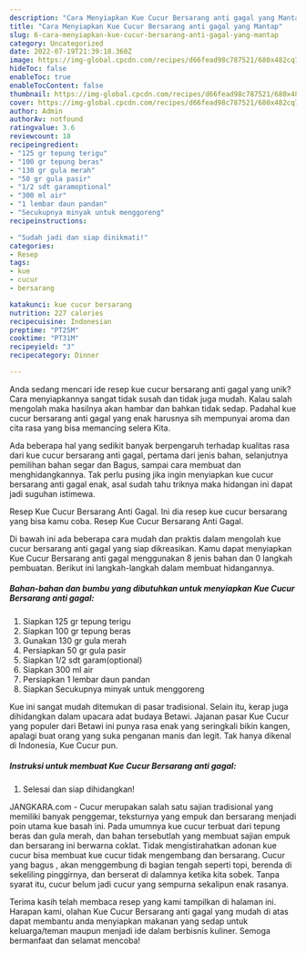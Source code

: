 ```yaml
---
description: "Cara Menyiapkan Kue Cucur Bersarang anti gagal yang Mantap"
title: "Cara Menyiapkan Kue Cucur Bersarang anti gagal yang Mantap"
slug: 6-cara-menyiapkan-kue-cucur-bersarang-anti-gagal-yang-mantap
category: Uncategorized
date: 2022-07-19T21:39:18.360Z
image: https://img-global.cpcdn.com/recipes/d66fead98c787521/680x482cq70/kue-cucur-bersarang-anti-gagal-foto-resep-utama.jpg
hideToc: false
enableToc: true
enableTocContent: false
thumbnail: https://img-global.cpcdn.com/recipes/d66fead98c787521/680x482cq70/kue-cucur-bersarang-anti-gagal-foto-resep-utama.jpg
cover: https://img-global.cpcdn.com/recipes/d66fead98c787521/680x482cq70/kue-cucur-bersarang-anti-gagal-foto-resep-utama.jpg
author: Admin
authorAv: notfound
ratingvalue: 3.6
reviewcount: 18
recipeingredient:
- "125 gr tepung terigu"
- "100 gr tepung beras"
- "130 gr gula merah"
- "50 gr gula pasir"
- "1/2 sdt garamoptional"
- "300 ml air"
- "1 lembar daun pandan"
- "Secukupnya minyak untuk menggoreng"
recipeinstructions:

- "Sudah jadi dan siap dinikmati!"
categories:
- Resep
tags:
- kue
- cucur
- bersarang

katakunci: kue cucur bersarang 
nutrition: 227 calories
recipecuisine: Indonesian
preptime: "PT25M"
cooktime: "PT31M"
recipeyield: "3"
recipecategory: Dinner

---
```





Anda sedang mencari ide resep kue cucur bersarang anti gagal yang unik? Cara menyiapkannya sangat tidak susah dan tidak juga mudah. Kalau salah mengolah maka hasilnya akan hambar dan bahkan tidak sedap. Padahal kue cucur bersarang anti gagal yang enak harusnya sih mempunyai aroma dan cita rasa yang bisa memancing selera Kita.





Ada beberapa hal yang sedikit banyak berpengaruh terhadap kualitas rasa dari kue cucur bersarang anti gagal, pertama dari jenis bahan, selanjutnya pemilihan bahan segar dan Bagus, sampai cara membuat dan menghidangkannya. Tak perlu pusing jika ingin menyiapkan kue cucur bersarang anti gagal enak,      asal sudah tahu triknya maka hidangan ini dapat jadi suguhan istimewa.














Resep Kue Cucur Bersarang Anti Gagal. Ini dia resep kue cucur bersarang yang bisa kamu coba. Resep Kue Cucur Bersarang Anti Gagal.






Di bawah ini ada beberapa cara mudah dan praktis dalam mengolah kue cucur bersarang anti gagal yang siap dikreasikan. Kamu dapat menyiapkan Kue Cucur Bersarang anti gagal menggunakan 8 jenis bahan dan 0 langkah pembuatan. Berikut ini langkah-langkah dalam membuat hidangannya.

<!--inarticleads1-->

##### Bahan-bahan dan bumbu yang dibutuhkan untuk menyiapkan Kue Cucur Bersarang anti gagal:

1. Siapkan 125 gr tepung terigu
1. Siapkan 100 gr tepung beras
1. Gunakan 130 gr gula merah
1. Persiapkan 50 gr gula pasir
1. Siapkan 1/2 sdt garam(optional)
1. Siapkan 300 ml air
1. Persiapkan 1 lembar daun pandan
1. Siapkan Secukupnya minyak untuk menggoreng


Kue ini sangat mudah ditemukan di pasar tradisional. Selain itu, kerap juga dihidangkan dalam upacara adat budaya Betawi. Jajanan pasar Kue Cucur yang populer dari Betawi ini punya rasa enak yang seringkali bikin kangen, apalagi buat orang yang suka penganan manis dan legit. Tak hanya dikenal di Indonesia, Kue Cucur pun. 

<!--inarticleads2-->

##### Instruksi untuk membuat Kue Cucur Bersarang anti gagal:


1. Selesai dan siap dihidangkan!

JANGKARA.com - Cucur merupakan salah satu sajian tradisional yang memiliki banyak penggemar, teksturnya yang empuk dan bersarang menjadi poin utama kue basah ini. Pada umumnya kue cucur terbuat dari tepung beras dan gula merah, dan bahan tersebutlah yang membuat sajian empuk dan bersarang ini berwarna coklat. Tidak mengistirahatkan adonan kue cucur bisa membuat kue cucur tidak mengembang dan bersarang. Cucur yang bagus , akan menggembung di bagian tengah seperti topi, berenda di sekeliling pinggirnya, dan berserat di dalamnya ketika kita sobek. Tanpa syarat itu, cucur belum jadi cucur yang sempurna sekalipun enak rasanya. 

Terima kasih telah membaca resep yang kami tampilkan di halaman ini. Harapan kami, olahan Kue Cucur Bersarang anti gagal yang mudah di atas dapat membantu anda menyiapkan makanan yang sedap untuk keluarga/teman maupun menjadi ide dalam berbisnis kuliner. Semoga bermanfaat dan selamat mencoba!
